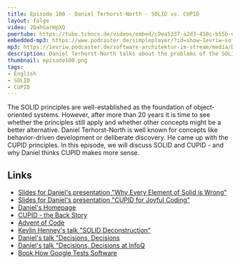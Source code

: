 ```yaml
---
title: Episode 100 - Daniel Terhorst-North - SOLID vs. CUPID
layout: folge
video: 2QahGarHpXQ
peertube: https://tube.tchncs.de/videos/embed/c9ea5337-a2d3-410c-b55b-dcbc86595184
embedded-mp3: https://www.podcaster.de/simpleplayer/?id=show~1evriw~software-architektur-im-stream~pod-f6ca793e985995716c96f97469&v=1643316833
mp3: https://1evriw.podcaster.de/software-architektur-im-stream/media/Daniel_Terhorst-North_-_SOLID_vs-_CUPID.mp3
description: Daniel Terhorst-North talks about the problems of the SOLID principles and the alternative CUPID
thumbnail: episode100.png
tags:
- English
- SOLID
- CUPID
---
```


The SOLID principles are well-established as the foundation of
object-oriented systems. However, after more than 20 years it is time
to see whether the principles still apply and whether other concepts
might be a better alternative. Daniel Terhorst-North is well known for
concepts like behavior-driven development or deliberate discovery. He came
up with the CUPID principles. In this episode, we will discuss SOLID
and CUPID - and why Daniel thinks CUPID makes more sense.

## Links

* [Slides for Daniel's presentation "Why Every Element of Solid is Wrong"](https://speakerdeck.com/tastapod/why-every-element-of-solid-is-wrong)
* [Slides for Daniel's presentation "CUPID for Joyful Coding"](https://speakerdeck.com/tastapod/cupid-for-joyful-coding)
* [Daniel's Homepage](https://dannorth.net/)
* [CUPID - the Back Story](https://dannorth.net/2021/03/16/cupid-the-back-story/)
* [Advent of Code](https://adventofcode.com/)
* [Kevlin Henney's talk "SOLID Deconstruction"](https://vimeo.com/157708450)
* [Daniel's talk "Decisions, Decisions](https://vimeo.com/43536417)
* [Daniel's talk "Decisions, Decisions at InfoQ](https://www.infoq.com/presentations/Decisions-Decisions/)
* [Book How Google Tests Software](https://amzn.to/3rPRVRi)
